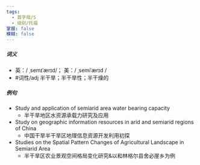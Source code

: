 ```yaml
---
tags:
  - 首字母/S
  - 级别/托福
掌握: false
模糊: false
---
```

##### 词义
- 英：/ ˌsemɪˈærɪd/； 美：/ ˌsemiˈærɪd /
- #词性/adj  半干旱；半干旱性；半干燥的
##### 例句
- Study and application of semiarid area water bearing capacity
	- 半干旱地区水资源承载力研究及应用
- Study on geographic information resources in arid and semiarid regions of China
	- 中国干旱半干旱区地理信息资源开发利用初探
- Studies on the Spatial Pattern Changes of Agricultural Landscape in Semiarid Area
	- 半干旱区农业景观空间格局变化研究&以和林格尔县舍必崖乡为例
